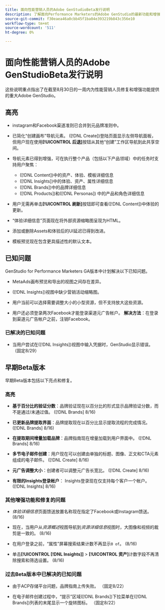 ```yaml
---
title: 面向性能营销人员的Adobe GenStudioBeta发行说明
description: 了解面向Performance Marketers的Adobe GenStudio的最新功能和增强功能。
source-git-commit: f30eaea46a0cbb45f1ba04e393219b843c356e10
workflow-type: tm+mt
source-wordcount: '511'
ht-degree: 0%

---
```



# 面向性能营销人员的Adobe GenStudioBeta发行说明

这些说明重点指出了在截至8月30日的一周内为性能营销人员修复和增强功能提供的重大Adobe GenStudio。

## 高亮

* instagram和Facebook渠道准则已合并到元品牌准则中。

* 已简化“创建画布”导航元素。 ([!DNL Create])登陆页面显示左侧导航面板，但用户现在使用&#x200B;**[!UICONTROL 后退]**&#x200B;按钮从其他“创建”工作区导航到此共享空间。 <!-- GS-1189 -->

* 导航元素已得到增强，可在执行整个产品（包括以下产品领域）中的任务时支持用户聚焦：

   * ([!DNL Content])中的资产、体验、模板详细信息
   * ([!DNL Insights])中的体验、资产、属性详细信息
   * ([!DNL Brands])中的品牌详细信息
   * ([!DNL Products])和([!DNL Personas]) <!-- GS-1189 -->中的产品和角色详细信息

* 用户无需再单击&#x200B;**[!UICONTROL 刷新]**&#x200B;按钮即可查看([!DNL Content])中体验的更新。<!-- GS-4218 -->

* “体验详细信息”页面现在将外部资源缩略图呈现为HTML。<!-- GS-3092 -->

* 添加或删除Assets和体验后的UI延迟已得到改进。<!-- GS-3389 -->

* 模板预览现在包含更具描述性的默认文本。<!-- GS-4028 -->

## 已知问题

GenStudio for Performance Marketers GA版本中计划解决以下已知问题。

* MetaAds画布预览和导出的视图之间存在差异。<!-- GS-4492 4401 -->

* ([!DNL Insights])视图中缺少营销活动缩略图。<!-- GS-4648 -->

* 用户当前可以选择需要调整大小的小型资源，但不支持放大这些资源。<!-- GS-3131 -->

* 用户还必须登录两次Facebook才能登录渠道元广告帐户。 **解决方法**：在登录到渠道元广告帐户之前，注销Facebook。

### 已解决的已知问题

* 当用户尝试在([!DNL Insights])视图中输入凭据时，GenStudio显示错误。 （固定8/29） <!-- GS-4689 -->

## 早期Beta版本

早期Beta版本包括以下亮点和修复。

### 高亮

* **基于百分比的验证分数**：品牌验证现在以百分比的形式显示品牌验证分数，而不是通过/未通过值。 ([!DNL Brands] 8/16)

* **已更新品牌提取界面**：品牌提取现在以百分比显示提取流程的完成情况。 ([!DNL Brands] 8/16)

* **在提取期间增量加载品牌**：品牌指南现在增量加载到用户界面中。 ([!DNL Brands] 8/16)

* **多节电子邮件创建**：用户现在可以创建由单独的标题、图像、正文和CTA元素组成的电子邮件。 ([!DNL Create] 8/16)

* **元广告调整大小**：创建者可以调整元广告长宽比。 ([!DNL Create] 8/16)

* **有限的Insights登录帐户**： Insights登录现在仅支持每个客户一个帐户。 ([!DNL Insights] 8/16)

### 其他增强功能和修复的问题

* _体验详细信息_&#x200B;页面馈送放置名称现在指定了Facebook或Instagram馈送。 (8/16)

* 现在，当用户从&#x200B;_资源概述_&#x200B;视图导航到&#x200B;_资源详细信息_&#x200B;视图时，大图像和视频的裁剪是一致的。 (8/16)

* 在用户登录之前，“属性”屏幕搜索结果计数不再显示`0 of`。  (8/16) <!-- GS- 3665 -->

* 单击&#x200B;**[!UICONTROL [!DNL Insights]]** > **[!UICONTROL 资产]**&#x200B;计数字段不再清除搜索和筛选设置。 (8/16) <!-- GS-3476 -->

### 过去Beta版本中已解决的已知问题

* 由于ACP存储平台问题，品牌指南上传失败。 （固定8/22） <!-- GS-4369 -->

* 在电子邮件创建过程中，“提示”区域([!DNL Brands])下拉菜单在([!DNL Brands])列表的末尾显示一个旋转图标。 （固定8/22） <!-- GS-4077 -->

